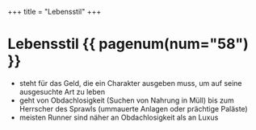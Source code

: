 +++
title = "Lebensstil"
+++

# Lebensstil {{ pagenum(num="58") }}

- steht für das Geld, die ein Charakter ausgeben muss, um auf seine ausgesuchte Art zu leben
- geht von Obdachlosigkeit (Suchen von Nahrung in Müll) bis zum Herrscher des Sprawls (ummauerte Anlagen oder prächtige Paläste)
- meisten Runner sind näher an Obdachlosigkeit als an Luxus
